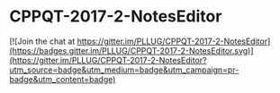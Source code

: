 # CPPQT-2017-2-NotesEditor

[![Join the chat at https://gitter.im/PLLUG/CPPQT-2017-2-NotesEditor](https://badges.gitter.im/PLLUG/CPPQT-2017-2-NotesEditor.svg)](https://gitter.im/PLLUG/CPPQT-2017-2-NotesEditor?utm_source=badge&utm_medium=badge&utm_campaign=pr-badge&utm_content=badge)